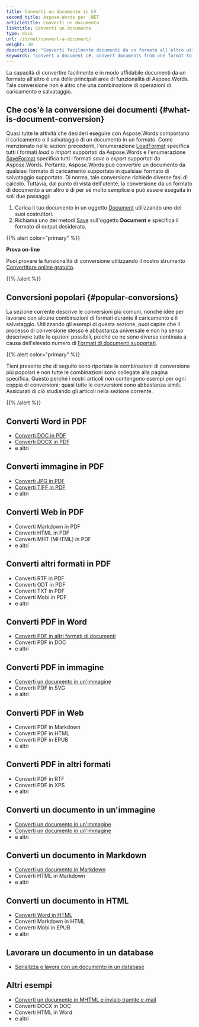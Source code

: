 ```yaml
---
title: Converti un documento in C#
second_title: Aspose.Words per .NET
articleTitle: Converti un documento
linktitle: Converti un documento
type: docs
url: /it/net/convert-a-document/
weight: 30
description: "Converti facilmente documenti da un formato all'altro utilizzando C#. Puoi lavorare con tutti i formati più popolari come formati Microsoft Word come DOCX o DOC, formati OpenDocument come ODT o OTT, formati web come HTML o XHTML, formati di testo come MarkDown o TXT e altri."
keywords: "convert a document c#, convert documents from one format to another c#, convert to markdown c#, convert pdf to docx C#, convert docx to pdf C#, convert doc to pdf C#, convert a document Aspose for .NET"
---
```


La capacità di convertire facilmente e in modo affidabile documenti da un formato all'altro è una delle principali aree di funzionalità di Aspose.Words. Tale conversione non è altro che una combinazione di operazioni di caricamento e salvataggio.

## Che cos'è la conversione dei documenti {#what-is-document-conversion}

Quasi tutte le attività che desideri eseguire con Aspose.Words comportano il caricamento o il salvataggio di un documento in un formato. Come menzionato nelle sezioni precedenti, l'enumerazione [LoadFormat](https://reference.aspose.com/words/it/net/aspose.words/loadformat/) specifica tutti i formati *load* o *import* supportati da Aspose.Words e l'enumerazione [SaveFormat](https://reference.aspose.com/words/it/net/aspose.words/saveformat/) specifica tutti i formati *save* o *export* supportati da Aspose.Words. Pertanto, Aspose.Words può convertire un documento da qualsiasi formato di caricamento supportato in qualsiasi formato di salvataggio supportato. Di norma, tale conversione richiede diverse fasi di calcolo. Tuttavia, dal punto di vista dell'utente, la conversione da un formato di documento a un altro è di per sé molto semplice e può essere eseguita in soli due passaggi:

1. Carica il tuo documento in un oggetto [Document](https://reference.aspose.com/words/it/net/aspose.words/document/) utilizzando uno dei suoi costruttori.
1. Richiama uno dei metodi [Save](https://reference.aspose.com/words/it/net/aspose.words/document/save/#save/) sull'oggetto **Document** e specifica il formato di output desiderato.

{{% alert color="primary" %}}

**Prova on-line**

Puoi provare la funzionalità di conversione utilizzando il nostro strumento [Convertitore online gratuito](https://products.aspose.app/words/conversion).

{{% /alert %}}

## Conversioni popolari {#popular-conversions}

La sezione corrente descrive le conversioni più comuni, nonché idee per lavorare con alcune combinazioni di formati durante il caricamento e il salvataggio. Utilizzando gli esempi di questa sezione, puoi capire che il processo di conversione stesso è abbastanza universale e non ha senso descrivere tutte le opzioni possibili, poiché ce ne sono diverse centinaia a causa dell'elevato numero di [Formati di documenti supportati](/words/it/net/supported-document-formats/).

{{% alert color="primary" %}}

Tieni presente che di seguito sono riportate le combinazioni di conversione più popolari e non tutte le combinazioni sono collegate alla pagina specifica. Questo perché i nostri articoli non contengono esempi per ogni coppia di conversioni: quasi tutte le conversioni sono abbastanza simili. Assicurati di ciò studiando gli articoli nella sezione corrente.

{{% /alert %}}

<div class="row">
		<div class="col-md-4">
				<h2>Converti Word in PDF</h2>
						<ul>
								<li><a href="/words/net/convert-a-document-to-pdf/#converting-doc-or-docx-to-pdf">Converti DOC in PDF</a></li>
								<li><a href="/words/net/convert-a-document-to-pdf/#converting-doc-or-docx-to-pdf">Converti DOCX in PDF</a></li>
								<li>e altri</li>
						</ul>
				<h2>Converti immagine in PDF</h2>
						<ul>
								<li><a href="/words/net/convert-a-document-to-pdf/#convert-an-image-to-pdf">Converti JPG in PDF</a></li>
								<li><a href="/words/net/convert-a-document-to-pdf/#convert-an-image-to-pdf">Converti TIFF in PDF</a></li>
								<li>e altri</li>
						</ul>
    <h2>Converti Web in PDF</h2>
						<ul>
								<li>Converti Markdown in PDF</li>
								<li>Converti HTML in PDF</li>
								<li>Converti MHT (MHTML) in PDF</li>
								<li>e altri</li>
						</ul>
				<h2>Converti altri formati in PDF</h2>
						<ul>
								<li>Converti RTF in PDF</li>
								<li>Converti ODT in PDF</li>
								<li>Converti TXT in PDF</li>
								<li>Converti Mobi in PDF</li>
								<li>e altri</li>
						</ul>
		</div>
		<div class="col-md-4">
				<h2>Converti PDF in Word</h2>
						<ul>
								<li><a href="/words/it/net/convert-pdf-to-other-document-formats/">Converti PDF in altri formati di documenti</a></li>
        <li>Converti PDF in DOC</li>
								<li>e altri</li>
						</ul>
				<h2>Converti PDF in immagine</h2>
						<ul>
								<li><a href="/words/it/net/convert-a-document-to-an-image/">Converti un documento in un'immagine</a></li>
        <li>Converti PDF in SVG</li>
								<li>e altri</li>
						</ul>
				<h2>Converti PDF in Web</h2>
						<ul>
        <li>Converti PDF in Markdown</li>
								<li>Converti PDF in HTML</li>
								<li>Converti PDF in EPUB</li>
								<li>e altri</li>
						</ul>
				<h2>Converti PDF in altri formati</h2>
						<ul>
								<li>Converti PDF in RTF</li>
								<li>Converti PDF in XPS</li>
								<li>e altri</li>
						</ul>
		</div>
		<div class="col-md-4">
				<h2>Converti un documento in un'immagine</h2>
						<ul>
								<li><a href="/words/it/net/convert-a-document-to-an-image/">Converti un documento in un'immagine</a></li>
								<li><a href="/words/it/net/convert-a-document-to-an-image/">Converti un documento in un'immagine</a></li>
								<li>e altri</li>
						</ul>
				<h2>Converti un documento in Markdown</h2>
						<ul>
								<li><a href="/words/it/net/convert-a-document-to-markdown/">Converti un documento in Markdown</a></li>
								<li>Converti HTML in Markdown</li>
								<li>e altri</li>
						</ul>
				<h2>Converti un documento in HTML</h2>
						<ul>
								<li><a href="/words/net/convert-a-document-to-html-mhtml-or-epub/#convert-a-document">Converti Word in HTML</a></li>
								<li>Converti Markdown in HTML</li>
								<li>Converti Mobi in EPUB</li>
								<li>e altri</li>
						</ul>
				<h2>Lavorare un documento in un database</h2>
						<ul>
								<li><a href="/words/it/net/serialize-and-work-with-a-document-in-a-database/">Serializza e lavora con un documento in un database</a></li>
						</ul>
				<h2>Altri esempi</h2>
						<ul>
								<li><a href="/words/it/net/convert-a-document-to-mhtml-and-send-it-by-email/">Converti un documento in MHTML e invialo tramite e-mail</a></li>
								<li>Converti DOCX in DOC</li>
								<li>Converti HTML in Word</li>
								<li>e altri</li>
						</ul>
		</div>
</div>
